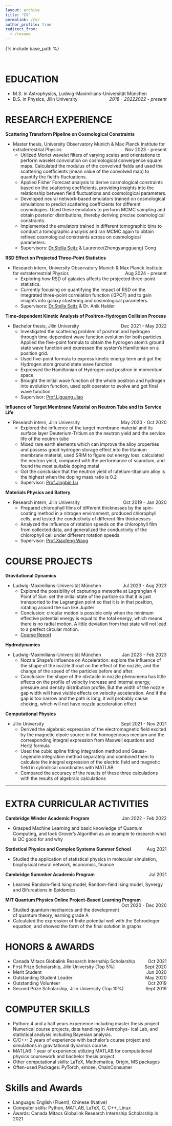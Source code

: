 ```yaml
---
layout: archive
title: "CV"
permalink: /cv/
author_profile: true
redirect_from:
  - /resume
---
```


{% include base_path %}

<br>   <!-- this is used as empty line -->

EDUCATION 
======
* M.S. in Astrophysics, Ludwig-Maximilians-Universität München  <span style="float: right;">_2022 - present_</span>
* B.S. in Physics, Jilin University <span style="float: right;"> _2018 - 2022_ </span> 

RESEARCH EXPERIENCE
======
**Scattering Transform Pipeline on Cosmological Constraints**
* Master thesis, University Observatory Munich & Max Planck Institute for extraterrestrial Physics  <span style="float: right;"> Nov 2023 - present </span>
  * Utilized Morlet wavelet filters of varying scales and orientations to perform wavelet convolution on cosmological convergence square maps. Calculated the modulus of the convolved fields and used the scattering coefficients (mean value of the convolved map) to quantify the field’s fluctuations.
  * Applied Fisher Forecast analysis to derive cosmological constraints based on the scattering coefficients, providing insights into the relationship between field fluctuations and cosmological parameters.
  * Developed neural network-based emulators trained on cosmological simulations to predict scattering coefficients for different cosmologies. Used these emulators to perform MCMC sampling and obtain posterior distributions, thereby deriving precise cosmological constraints.
  * Implemented the emulators trained in different tomographic bins to conduct a tomographic analysis and ran MCMC again to obtain refined cosmological constraints across on cosmological parameters.
  * Supervisors: [Dr.Stella Seitz](https://www.usm.uni-muenchen.de/~stella/stella.html) & Laurence(Zhengyangguang) Gong
 
**RSD Effect on Projected Three-Point Statistics**
* Research intern, University Observatory Munich & Max Planck Institute for extraterrestrial Physics  <span style="float: right;"> Aug 2024 - present </span>
  * Exploring how RSD of galaxies affects the projected three-point statistics.
  * Currently focusing on quantifying the impact of RSD on the integrated three-point correlation function (i3PCF) and to gain insights into galaxy clustering and cosmological parameters.
  * Supervisors: [Dr.Stella Seitz](https://www.usm.uni-muenchen.de/~stella/stella.html) & Dr. Anik Halder


**Time-dependent Kinetic Analysis of Positron-Hydrogen Collision Process**
* Bachelor thesis, Jilin University  <span style="float: right;"> Dec 2021 - May 2022 </span>
  * Investigated the scattering problem of positron and hydrogen through time-dependent wave function evolution for both particles. Applied the five-point formula to obtain the hydrogen atom’s ground state wave function and expressed the system’s Hamiltonian on a position grid.
  * Used five-point formula to express kinetic energy term and got the Hydrogen atom ground state wave function
  * Expressed the Hamiltonian of Hydrogen and positron in momentum space
  * Brought the initial wave function of the whole positron and hydrogen into evolution function, used split operator to evolve and got final wave function
  * Supervisor: [Prof.Liguang Jiao](https://teachers.jlu.edu.cn/lgjiao)

 **Influence of Target Membrane Material on Neutron Tube and Its Service Life**
* Research intern, Jilin University <span style="float: right;"> May 2020 - Oct 2020 </span>
  * Explored the influence of the target membrane material and its surface layer Deuterium-Tritium on the neutron yield and the service life of the neutron tube
  * Mixed rare earth elements which can improve the alloy properties and possess good hydrogen storage effect into the titanium membrane material, used SRIM to figure out energy loss, calculated the neutron yield, compared with the performance of scandium, and found the most suitable doping metal
  * Got the conclusion that the neutron yield of lutetium-titanium alloy is the highest when the doping mass ratio is 0.2
  * Supervisor: [Prof.Jingbin Lu](https://teachers.jlu.edu.cn/LuJingbin)

**Materials Physics and Battery**
* Research intern, Jilin University <span style="float: right;"> Oct 2019 - Jan 2020 </span>
  * Prepared chlorophyll films of different thicknesses by the spin-coating method in a nitrogen environment, produced chlorophyll cells, and tested the conductivity of different film thicknesses
  * Analyzed the influence of rotation speeds on the chlorophyll film from collected data, and generalized the conductivity of the chlorophyll cell under different rotation speeds
  * Supervisor: [Prof.Xiaofeng Wang](https://teachers.jlu.edu.cn/WangXiaofeng/zh_CN/index.htm)


COURSE PROJECTS
======
**Gravitational Dynamics**
* Ludwig-Maximilians-Universität München  <span style="float: right;"> Jul 2023 - Aug 2023 </span>
  * Explored the possibility of capturing a meteorite at Lagrangian 4 Point of Sun: set the initial state of the particle so that it is just transported to the Lagrangian point so that it is in that position, rotating around the sun like Jupiter
  * Conclusion: circular motion is possible only when the minimum effective potential energy is equal to the total energy, which means there is no radial motion. A little deviation from that state will not lead to a perfect circular motion.
  * [Course Report](../files/course_project/gravitational_dynamics/Gravitational_Dynamics_Sijin.pdf)


**Hydrodynamics**
* Ludwig-Maximilians-Universität München <span style="float: right;"> Jan 2023 - Feb 2023 </span>
  * Nozzle Shape’s Influence on Acceleration: explore the influence of the shape of the nozzle throat on the effect of the nozzle, and the change of the speed of the particles before and after.
  * Conclusion: the shape of the obstacle in nozzle phenomena has little effects on the profile of velocity increase and internal energy, pressure and density distribution profile. But the width of the nozzle gap width will have visible effects on velocity acceleration. And if the gap is too narrow and the path is long, it will probably cause choking, which will not have nozzle acceleration effect


**Computational Physics**
* Jilin University  <span style="float: right;"> Sept 2021 - Nov 2021 </span>
  * Derived the algebraic expression of the electromagnetic field excited by the magnetic dipole source in the homogeneous medium and the corresponding integral expression from Maxwell equations and Hertz formula
  * Used the cubic spline fitting integration method and Gauss-Legendre integration method separately and combined them to calculate the integral expression of the electric field and magnetic field in cylindrical coordinates with MATLAB
  * Compared the accuracy of the results of these three calculations with the results of algebraic calculations


****

EXTRA CURRICULAR ACTIVITIES
======
**Cambridge Winder Academic Program**  <span style="float: right;"> Jan 2022 - Feb 2022 </span>
* Grasped Machine Learning and basic knowledge of Quantum Computing, and took Grover’s Algorithm as an example to research what is QC good for and why

**Statistical Physics and Complex Systems Summer School**  <span style="float: right;"> Aug 2021 </span>
* Studied the application of statistical physics in molecular simulation, biophysical neural network, economics, finance

**Cambridge Summber Academic Program**    <span style="float: right;"> Jul 2021 </span>
* Learned Random-field Ising model, Random-field Ising model, Synergy and Bifurcations in Epidemics

**MIT Quantum Physics Online Project-Based Learning Program**  <span style="float: right;"> Oct 2020 - Dec 2020 </span>
* Studied quantum mechanics and the development of quantum theory, earning grade A
* Calculated the expression of finite potential well with the Schrodinger equation, and showed the form of the final solution in graphs

HONORS & AWARDS
=====
* Canada Mitacs Globalink Research Internship Scholarship  <span style="float: right;"> Oct 2021 </span>
* First Prize Scholarship, Jilin University (Top 5%) <span style="float: right;"> Sept 2020 </span>
* Merit Student  <span style="float: right;"> Jun 2020 </span>
* Outstanding Student Leader  <span style="float: right;"> May 2020 </span>
* Outstanding Volunteer  <span style="float: right;"> Oct 2019 </span>
* Second Prize Scholarship, Jilin University (Top 10%) <span style="float: right;"> Sept 2019 </span> 



COMPUTER SKILLS
=====
* Python: 4 and a half years experience including master thesis project. Numerical course projects, data handling in Astrophys-
ical Lab, and statistical analysis including Bayesian analysis.
* C/C++: 2 years of experience with bachelor’s course project and simulations in gravitational dynamics course.
* MATLAB: 1 year of experience utilizing MATLAB for computational physics coursework and bachelor thesis project.
* Other computational skills: LaTeX, Mathematica, Origin, MS packages
* Often-used Packages: PyTorch, emcee, ChainConsumer

  
Skills and Awards
======
* Language: English (Fluent), Chinese (Native)
* Computer skills: Python, MATLAB, LaTeX, C, C++, Linux
* Awards: Canada Mitacs Globalink Research Internship Scholarship in 2021


<!--
Publications
======
  <ul>{% for post in site.publications reversed %}
    {% include archive-single-cv.html %}
  {% endfor %}</ul>
  
Talks
======
  <ul>{% for post in site.talks reversed %}
    {% include archive-single-talk-cv.html  %}
  {% endfor %}</ul>
  
Teaching
======
  <ul>{% for post in site.teaching reversed %}
    {% include archive-single-cv.html %}
  {% endfor %}</ul>
  
Service and leadership
======
* Currently signed in to 43 different slack teams    -->

